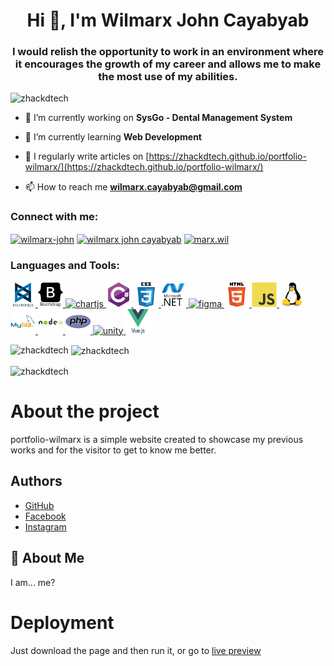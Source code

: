 <h1 align="center">Hi 👋, I'm Wilmarx John Cayabyab</h1>
<h3 align="center">I would relish the opportunity to work in an environment where it encourages the growth of my career and allows me to make the most use of my abilities.</h3>

<p align="left"> <img src="https://komarev.com/ghpvc/?username=zhackdtech&label=Profile%20views&color=0e75b6&style=flat" alt="zhackdtech" /> </p>

- 🔭 I’m currently working on **SysGo - Dental Management System**

- 🌱 I’m currently learning **Web Development**

- 📝 I regularly write articles on [https://zhackdtech.github.io/portfolio-wilmarx/](https://zhackdtech.github.io/portfolio-wilmarx/)

- 📫 How to reach me **wilmarx.cayabyab@gmail.com**

<h3 align="left">Connect with me:</h3>
<p align="left">
<a href="https://codepen.io/wilmarx-john" target="blank"><img align="center" src="https://raw.githubusercontent.com/rahuldkjain/github-profile-readme-generator/master/src/images/icons/Social/codepen.svg" alt="wilmarx-john" height="30" width="40" /></a>
<a href="https://fb.com/wilmarx john cayabyab" target="blank"><img align="center" src="https://raw.githubusercontent.com/rahuldkjain/github-profile-readme-generator/master/src/images/icons/Social/facebook.svg" alt="wilmarx john cayabyab" height="30" width="40" /></a>
<a href="https://instagram.com/marx.wil" target="blank"><img align="center" src="https://raw.githubusercontent.com/rahuldkjain/github-profile-readme-generator/master/src/images/icons/Social/instagram.svg" alt="marx.wil" height="30" width="40" /></a>
</p>

<h3 align="left">Languages and Tools:</h3>
<p align="left"> <a href="https://backbonejs.org" target="_blank" rel="noreferrer"> <img src="https://raw.githubusercontent.com/devicons/devicon/master/icons/backbonejs/backbonejs-original-wordmark.svg" alt="backbonejs" width="40" height="40"/> </a> <a href="https://getbootstrap.com" target="_blank" rel="noreferrer"> <img src="https://raw.githubusercontent.com/devicons/devicon/master/icons/bootstrap/bootstrap-plain-wordmark.svg" alt="bootstrap" width="40" height="40"/> </a> <a href="https://www.chartjs.org" target="_blank" rel="noreferrer"> <img src="https://www.chartjs.org/media/logo-title.svg" alt="chartjs" width="40" height="40"/> </a> <a href="https://www.w3schools.com/cs/" target="_blank" rel="noreferrer"> <img src="https://raw.githubusercontent.com/devicons/devicon/master/icons/csharp/csharp-original.svg" alt="csharp" width="40" height="40"/> </a> <a href="https://www.w3schools.com/css/" target="_blank" rel="noreferrer"> <img src="https://raw.githubusercontent.com/devicons/devicon/master/icons/css3/css3-original-wordmark.svg" alt="css3" width="40" height="40"/> </a> <a href="https://dotnet.microsoft.com/" target="_blank" rel="noreferrer"> <img src="https://raw.githubusercontent.com/devicons/devicon/master/icons/dot-net/dot-net-original-wordmark.svg" alt="dotnet" width="40" height="40"/> </a> <a href="https://www.figma.com/" target="_blank" rel="noreferrer"> <img src="https://www.vectorlogo.zone/logos/figma/figma-icon.svg" alt="figma" width="40" height="40"/> </a> <a href="https://www.w3.org/html/" target="_blank" rel="noreferrer"> <img src="https://raw.githubusercontent.com/devicons/devicon/master/icons/html5/html5-original-wordmark.svg" alt="html5" width="40" height="40"/> </a> <a href="https://developer.mozilla.org/en-US/docs/Web/JavaScript" target="_blank" rel="noreferrer"> <img src="https://raw.githubusercontent.com/devicons/devicon/master/icons/javascript/javascript-original.svg" alt="javascript" width="40" height="40"/> </a> <a href="https://www.linux.org/" target="_blank" rel="noreferrer"> <img src="https://raw.githubusercontent.com/devicons/devicon/master/icons/linux/linux-original.svg" alt="linux" width="40" height="40"/> </a> <a href="https://www.mysql.com/" target="_blank" rel="noreferrer"> <img src="https://raw.githubusercontent.com/devicons/devicon/master/icons/mysql/mysql-original-wordmark.svg" alt="mysql" width="40" height="40"/> </a> <a href="https://nodejs.org" target="_blank" rel="noreferrer"> <img src="https://raw.githubusercontent.com/devicons/devicon/master/icons/nodejs/nodejs-original-wordmark.svg" alt="nodejs" width="40" height="40"/> </a> <a href="https://www.php.net" target="_blank" rel="noreferrer"> <img src="https://raw.githubusercontent.com/devicons/devicon/master/icons/php/php-original.svg" alt="php" width="40" height="40"/> </a> <a href="https://unity.com/" target="_blank" rel="noreferrer"> <img src="https://www.vectorlogo.zone/logos/unity3d/unity3d-icon.svg" alt="unity" width="40" height="40"/> </a> <a href="https://vuejs.org/" target="_blank" rel="noreferrer"> <img src="https://raw.githubusercontent.com/devicons/devicon/master/icons/vuejs/vuejs-original-wordmark.svg" alt="vuejs" width="40" height="40"/> </a> </p>

<p><img align="left" src="https://github-readme-stats.vercel.app/api/top-langs?username=zhackdtech&show_icons=true&locale=en&layout=compact" alt="zhackdtech" /></p>

<p>&nbsp;<img align="center" src="https://github-readme-stats.vercel.app/api?username=zhackdtech&show_icons=true&locale=en" alt="zhackdtech" /></p>

<p><img align="center" src="https://github-readme-streak-stats.herokuapp.com/?user=zhackdtech&" alt="zhackdtech" /></p>


 
# About the project

portfolio-wilmarx is a simple website created to showcase my previous works and for the visitor to get to know me better.

## Authors

- [GitHub](https://github.com/zhackdtech)
- [Facebook](https://www.facebook.com/profile.php?id=61550879160614)
- [Instagram](https://www.instagram.com/marx.wil/)

## 🚀 About Me
I am... me?




# Deployment

Just download the page and then run it, or go to [live preview](https://zhackdtech.github.io/portfolio-wilmarx/)


